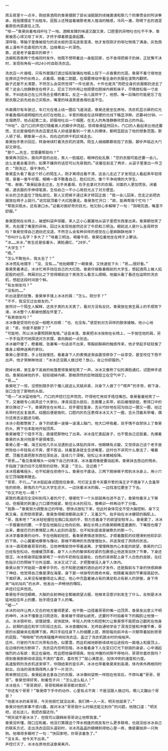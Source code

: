 	一
	 
	周五夜里十一点半，刚结束酒局的章昊摆脱了部长油腻腻的续摊邀请和那几个同事惯会的阿谀奉承，摇摇摆摆走下出租车。屁股上还残留着被那老男人揩油的触感，冷风一激，刚喝下去的酒混着那些肉菜直往上顶。
	“呕——”章昊扶着电线杆吐了一地。酒精发酵的味道又酸又臭，口腔里的异物吐也吐不干净，章昊被恶心得又呕了半天，才终于撑着膝盖直起腰。
	深呼吸，等脑子里像被摇匀的泥水般的混沌逐渐澄清，他才发现刚才的呕吐物溅了满身。灰色西裤上漫布不忍直视的污渍，边缘晕出一片深色。
	靠，这是老子最喜欢的裤子！
	洁癖和吝啬两个性格同时发作，他既不想带着这一身脏回家，也不舍得把裤子扔掉，正犹豫不决时，发现街角有一间24小时自助洗衣店。
	 
	洗衣店一片昏暗，只有外面路灯透过临街玻璃在地板上投下一点昏黄的光斑。章昊不着寸缕地坐在房间正中的长椅上，点着烟，翘着二郎腿，在烟雾缭绕中看全身的衣服在滚筒内翻转。
	脑子还是不太清楚，不然怎么会突然觉得“一件也是洗，十件也是洗”而把全身的衣服都扔进去了呢？这会儿他静静坐在椅子上，尼古丁的作用让他顺便也脱掉内裤和袜子，尽情放松每一寸皮肤，不纠结自己在公共场合全裸的事实。反正一会儿就烘干了。他想。唯一后悔的可能是忘了在脱衣服之前先给自己买瓶水，嘴里的味道真是香烟也盖不住。
	 
	外面偶尔有车驶过，车灯光在墙上绕一圈后飞速消退，章昊还是坐在原地，洗衣机显示屏的红光伴着香烟间或明暗的光点打在他脸上，半耷的眼皮在这样硬的光线下略显浮肿。还要40分钟。一支烟燃尽，他点起第二支。舒服地吐出一个烟圈，在无人的角落静静欣赏自己的作品。
	“咔哒”，店门口的声控灯随着男人的脚步声亮起，惊得章昊猛然回头。门口的人看起来比他还要慌，无论是昏暗的洗衣店里还有人抑或是看到一个男人的裸体，都明显超出了他的想象范围。那人顿了顿，朝章昊一点头，向右边的烘干机区域走去。
	章昊抬手表示回应，转身继续盯着洗衣机的滚筒。陌生人细细簌簌收拾了衣服，脚步声临近大门却又停住。
	“那个……先生，您需要帮助吗？”
	章昊再次回头，面向声音的出处，男人一脸尴尬，眼神四处乱飘：“您的衣服可能还要一会儿，这么坐着会着凉的，如果不嫌弃的话您可以先穿我的。”说着往前走了两步，从袋子里拿出一件卫衣：“刚洗过，很干净的。”
	章昊歪头看了看这个好心的陌生人，刚才离得远看不清，这会儿走近了才发现这人看起来年轻得很，穿着一套牛仔服，眼睛一直不敢看自己，脸红红的，像个干净纯情的大学生。
	“咳，谢谢。”章昊起身走过去，左手夹着烟，右手去拿对方的衣服。对面的人更加慌张，闭着眼，递衣服的手伸得笔直，生怕自己一不小心用目光占了对方便宜。
	长长的卫衣盖住了隐私部位，那人又把裤子递过来才转回正面：“我一会儿回来，您走之前把衣服放在椅子上就行。”说完就顶着个大红脸要走。章昊急忙开口：“欸，能再帮我个忙吗？”
	“帮我买瓶水，还有漱口水。”迎着对面好奇的目光，他又耐心多解释了一句：“刚喝完酒，嘴里不舒服。”
	 
	章昊困倒在长椅上，被塑料袋声惊醒，来人正小心翼翼地从袋子里把东西拿出来。章昊朝他笑了笑，先处理了嘴里的异味，回过头发现他居然还买了牛奶和三明治。眼前这人是什么圣母转世吗？章昊觉得自己酒劲还没退，不然怎么会有种异样的感觉在心里麻酥酥地痒？
	“你叫什么名字？多大了？”啃着三明治，喝着牛奶，章昊拉着他坐在椅子上攀谈。
	“冰……冰冰，”男生还是低着头，满脸通红，“20岁。”
	“大学生？”
	“嗯。”
	“怎么不敢抬头，我太丑了？”
	冰冰慌乱地摆手：“没、没有……”他抬眼瞟了一眼章昊，又快速低下头：“哥……很好看。”
	章昊笑着凑近，冰冰忙用手挡住自己的大红脸。章昊仔细看着眼前的大学生，想起酒局上被人掐屁股的经历，两厢对比之下觉得眼前这个男孩怎么看怎么顺眼。他偏头看了看还在运转的洗衣机，想趁这段时间尝个鲜。
	“有女朋友吗？”
	“没有的……”
	听出话里的犹豫，章昊单手搂上冰冰的肩：“怎么，刚分手？”
	“不不，我没交过女朋友的。”
	居然对一个陌生人解释，这孩子真的太天真了。看对方没有反抗，章昊放在男生肩上的手顺势下滑，冰冰整个人都被他圈在怀里了。
	“有男朋友吗？”
	冰冰像是受惊的仓鼠一般瞪大双眼：“也、也没有。”感受到对方异样的肢体接触，他小心地说：“哥，你是不是醉了？”
	“可能吧，所以冰冰要照顾醉鬼哦。”话音未落，章昊把冰冰按倒在长椅上，一手按住他的肩，另一手手指灵巧地探进对方衣摆，直向胸前一点划去。
	冰冰被吓傻了，瞪着眼、张着嘴一句话说不出来，等胸前酥麻的触感传来，他才举起手轻轻推了推身上眼神迷离的家伙。
	章昊心里得意，手上轻拢慢捻，看着身下人的表情逐渐由震惊掺杂了一丝享受，甚至咬住下唇不出声，他才笑眯眯地说：“冰冰还没跟人做过吧？放心，会让你舒服的。”
	 
	脱掉长裤，男生身下高耸的帐篷惹得章昊轻笑了一声。冰冰又像熟了似的满脸通红，试图伸手遮挡。章昊拍掉他的手，轻轻褪掉内裤，那根昂然的巨物就挺立在空气中了。
	“哥……”
	章昊吃了一惊，没想到随手抓个雏儿就这么天赋异禀，对身下人做了个“噤声”的手势，俯下身，张口含住了那物的头部。
	“唔——”冰冰猛地吸气，门口的声控灯应声而亮，吓得他忙用双手捂住嘴巴。章昊看着他笑了一下，又垂眼专心挑弄这个大家伙。津液润湿头部后，舌面覆上系带，前后缓慢舔舐，惹得口中的家伙弹动了一下。章昊跨坐在长椅上，双手握住茎身，舌尖巧妙地在冠沟绕过一圈又一圈，经过系带时还反复拨弄。绕圈后便是吸吮，口腔内的负压惹得冰冰又大了一圈，舌头顶着系带嘬，偶尔还用舌尖戳进马眼。
	冰冰小脸都憋紫了，身下的欲潮一波接一波涌上脑门，他大口呼吸着，双手情不自禁扶上了章昊的头，胯下也本能地开始顶弄。
	章昊被噎了个措手不及，直接把那物吐了出来。冰冰连忙直起身子，也不管自己还挺着，先摸着章昊的头发问他是不是很难受。
	章昊心里一暖，海王如他几乎从没遇到这么体贴的床伴，他眼睛有点酸，又觉得自己这个老手居然败给小年轻有点不爽，便不答话，扶着茎身就全含进嘴里，这时也不讲究什么章法了，嘬着腮、顶着舌直把那东西往深处送，连续几个深喉，轻松让冰冰缴械投降。
	“哥哥……”看见章昊喉头一动咽下自己的体液，冰冰羞得像是要烧起来。章昊抹去唇边的残余，手指拨了拨仍旧不见颓势的巨物，笑道：“怎么，没过瘾？”
	冰冰捂着嘴摇头，也不知是在拒绝什么，章昊也不废话，三两下脱掉裤子爬到冰冰身上，用小穴在它顶端蹭来蹭去。
	“哥哥，不行……”冰冰挺起身试图抱住章昊，可打定主意今天要开荤的海王才不理身下人含羞带怯的拒绝，醉鬼的力气比大学生还大，一边扶着冰冰的胸，一边找准位置坐了下去。
	“你又不吃亏——啊！”
	紧致的甬道完全没料到闯入者的尺寸，堪堪吃下一个头部就再也进不去了。章昊咬着牙上下移动，但极致的刺激让穴口骤然缩紧，勒住冰冰的冠沟，像榫卯一样再动不了分毫。
	“我靠——”章昊努力调整自己的呼吸，想快点放松下来，但此时身体完全不受大脑控制，身下又爽又痛，反而锁得更紧。章昊急得眼泪都飙出来了，又羞又气，抬手拍在冰冰健硕的胸肌上。
	“哥，我来吧？”冰冰轻轻握住在胸口乱拍的手，努力忍着身下的欲望安慰年上。章昊累了，冰冰一手握着他的腰、一手垫在他脑后让他向后倒，躺在长椅上的章昊眼睛湿漉漉的，下嘴唇也瘪了出来，委屈巴巴的表情配上两人此刻的造型，也不知到底谁是被欺负的那一个。
	冰冰学着章昊的动作，手在他胸前轻捻，看章昊表情逐渐放松，才顺着腹肌的纹理滑到他软趴趴的下体。小心翼翼地摩擦与撸动，那根不精神的东西慢慢抬头，并逐渐成了昂扬的状态。
	冰冰一直观察着哥哥的脸，见他神情愉悦中带着迷离，才慢慢释放内心本能的欲望，章昊的穴口已经有些松动，他缓缓顶弄着，身下人火热的躯体和绞紧的包裹感让他逐渐加快了节奏，下身还很涩，冰冰俯身捞起章昊喝了一半的牛奶倒在连接处，白色的液体配上身下人白色的皮肤，在红色指示灯的照映下分外淫靡，冰冰又试了试，才把整根没入身下人体内。
	章昊从倒下开始就一直晕乎乎的，也不知是迟缓的酒劲此时才发作，还是胸前与下身的快感麻痹了神经，他觉得自己像是漂在海里，身下是一块狭窄的救命木板，他随着海浪的节奏摇晃起伏。下面好满，从来没有被塞得这么满过，他心中充盈着被占有的满足和占有新人的骄傲，身下传来“咕叽咕叽”的水声，他发出一声畅快的喟叹。
	声控灯应声而亮。
	章昊抬手挡住眼睛，大脑的反射神经全都被欲望占据，他根本没意识到发生了什么，反倒是冰冰猛地掐住年上的腰，抬手捂住身下人的嘴。
	“嘘——”
	冰冰的动作让两人交合的地方塞得更紧，他干脆一边捂着哥哥的嘴一边顶弄，章昊发出意义不明的呻吟，冰冰不懂章法只顾进攻，章昊被干得欲仙欲死，还要时不时拍着年下的胸肌让他慢一点。冰冰很听劝，说慢就慢，说快就快，年轻人的体力和控制力让章昊恨不能把自己戳死在他身上。前期的适应和学习阶段过去后，冰冰食髓知味，无师自通地学会了深浅交替和冲撞节奏，哥哥的长腿被夹在胳膊下面，两只手掐住身下人的细腰上提，胯部每向前冲击一次都带着拍到哥哥的屁股，“啪啪啪”的肉体碰撞声响彻洗衣店，盖过了洗衣机脱水时的嗡嗡声。
	店外，行驶的汽车灯光带有白色，似雾霭，而且机械地断断续续地沿途投向一面墙上和屋顶上，在边缘的地方断碎了。洗衣店内忽明忽暗，冰冰看着身下人在变幻灯光下妖娆的身姿，心中涌起强烈的占有欲：我正在操他，而且把他操得很爽。他在冲撞的间隙不停地问，哥哥你喜欢我吗？得到章昊断断续续混乱不清的“喜欢，喜欢死了”就心满意足，加快冲刺的速度和力度。
	高速旋转的洗衣机逐渐停下，伴随结束的音乐声，冰冰也带着章昊来到高潮，体内体外两根同时射出，白浊的液体溅得两人身下一片泥泞。
	简单擦拭过后，章昊起身去拿自己的衣服，冰冰像树袋熊一样抱在他背后，不停叫着“哥哥，哥哥”。章昊觉得好笑，耐着性子问：“怎么这么粘人？”
	冰冰摇头：“哥哥真好，哥哥和韩彬哥哥都对我好。”
	“你还有个哥哥？”章昊停下手中的动作，心里有点不爽：不是没跟人做过吗，哪儿又蹦出个哥哥？
	“他是冰冰的亲哥哥，今天他很忙就没出来，我们俩一人一天，明天他就来了。”
	章昊对他的家事不感兴趣，面对冰冰“哥哥我什么时候还能见到你”的问题，他随口道：“明天吧，还在这儿，我把衣服还你。”
	“明天就不是冰冰了，但我可以跟韩彬哥哥说让他帮我拿。”
	章昊没听懂，随口应和着，他没打算跟这个萍水相逢的炮友有什么更多联络，也就没给冰冰自己的联系方式，走出洗衣店回头道别时，冰冰亮晶晶的眼睛刺得他心里一疼，像是要抛弃一只狗狗。他难得多嘱咐了一句：“快回家吧，你哥该着急了。”
	“没关系，他今天不出来。”
	声控灯灭了，冰冰在原地目送章昊离开。
